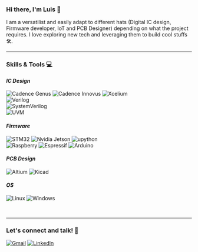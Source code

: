### Hi there, I'm Luis 👋
  
I am a versatilist and easily adapt to different hats (Digital IC design, Firmware developer, IoT and PCB Designer) depending on what the project requires. I love exploring new tech and leveraging them to build cool stuffs 🛠️.

---
### Skills & Tools 💻

#### *IC Design*
![Cadence Genus](https://img.shields.io/badge/Cadence-Genus-red?style=for-the-badge&labelColor=black&color=red)
![Cadence Innovus](https://img.shields.io/badge/Cadence-Innovus-red?style=for-the-badge&labelColor=black&color=darkred)
![Xcelium](https://img.shields.io/badge/Cadence-Xcelium-darkred?style=for-the-badge&labelColor=black&color=firebrick)  
![Verilog](https://img.shields.io/badge/Verilog-HDL-blue?style=for-the-badge&labelColor=black&color=blue)  
![SystemVerilog](https://img.shields.io/badge/SystemVerilog-HVL-purple?style=for-the-badge&labelColor=black&color=purple)  
![UVM](https://img.shields.io/badge/UVM-Universal_Verification_Methodology-orange?style=for-the-badge&labelColor=black&color=orange)

#### *Firmware*
![STM32](https://img.shields.io/badge/ST-STM32-blue?style=for-the-badge&logoColor=violet&labelColor=yellow&color=blue) 
![Nvidia Jetson](https://img.shields.io/badge/nvidia-jetson-blue?style=for-the-badge&labelColor=black&color=green) 
![upython](https://img.shields.io/badge/m-micropython-blue?style=for-the-badge&labelColor=black&color=white)  
![Raspberry](https://img.shields.io/badge/Raspberry%20Pi-A22846?style=for-the-badge&logo=Raspberry%20Pi&logoColor=white) 
![Espressif](https://img.shields.io/badge/espressif-E7352C?style=for-the-badge&logo=espressif&logoColor=white) 
![Arduino](https://img.shields.io/badge/Arduino-00979D?style=for-the-badge&logo=Arduino&logoColor=white)

#### *PCB Design*
![Altium](https://img.shields.io/badge/altium%20designer-A5915F?style=for-the-badge&logo=altium%20designer&logoColor=white)
![Kicad](https://img.shields.io/badge/ki-Kicad-blue?style=for-the-badge&labelColor=blue&color=white)


#### *OS*
![Linux](https://img.shields.io/badge/Linux-FCC624?style=for-the-badge&logo=linux&logoColor=black)
![Windows](https://img.shields.io/badge/Windows-0078D6?style=for-the-badge&logo=windows&logoColor=white)

![]()
![]()
![]()

---

### Let's connect and talk! 🤝
[![Gmail](https://img.shields.io/badge/Gmail-D14836?style=for-the-badge&logo=gmail&logoColor=white)](mailto:sayaverdebravoluis@gmail.com)
[![LinkedIn](https://img.shields.io/badge/LinkedIn-0077B5?style=for-the-badge&logo=linkedin&logoColor=white)](https://www.linkedin.com/in/sayaverdebravoluis)
<!--
**luissaya/luissaya** is a ✨ _special_ ✨ repository because its `README.md` (this file) appears on your GitHub profile.

Here are some ideas to get you started:

- 🔭 I’m currently working on ...
- 🌱 I’m currently learning ...
- 👯 I’m looking to collaborate on ...
- 🤔 I’m looking for help with ...
- 💬 Ask me about ...
- 📫 How to reach me: ...
- 😄 Pronouns: ...
- ⚡ Fun fact: ...
-->
